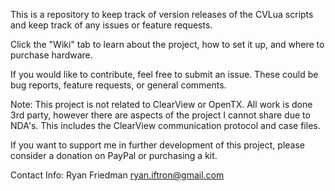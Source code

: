 This is a repository to keep track of version releases of the CVLua scripts and keep track of any issues or feature requests.

Click the "Wiki" tab to learn about the project, how to set it up, and where to purchase hardware.

If you would like to contribute, feel free to submit an issue. These could be bug reports, feature requests, or general comments. 



Note: This project is not related to ClearView or OpenTX. 
All work is done 3rd party, however there are aspects of the project I cannot share due to NDA's. 
This includes the ClearView communication protocol and case files.

If you want to support me in further development of this project, please consider a donation on PayPal or purchasing a kit. 

Contact Info:
Ryan Friedman
ryan.iftron@gmail.com
